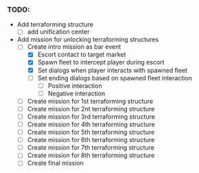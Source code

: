 ### TODO:
- Add terraforming structure
  - [ ] add unification center
- Add mission for unlocking terraforming structures
  - [ ] Create intro mission as bar event
    - [x] Escort contact to target market
    - [x] Spawn fleet to intercept player during escort
    - [x] Set dialogs when player interacts with spawned fleet
    - [ ] Set ending dialogs based on spawned fleet interaction
      - [ ] Positive interaction
      - [ ] Negative interaction
  - [ ] Create mission for 1st terraforming structure
  - [ ] Create mission for 2nt terraforming structure
  - [ ] Create mission for 3rd terraforming structure
  - [ ] Create mission for 4th terraforming structure
  - [ ] Create mission for 5th terraforming structure
  - [ ] Create mission for 6th terraforming structure
  - [ ] Create mission for 7th terraforming structure
  - [ ] Create mission for 8th terraforming structure
  - [ ] Create final mission